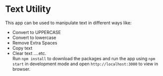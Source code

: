 # Text Utility
This app can be used to manipulate text in different ways like:
  * Convert to UPPERCASE
  * Convert to lowercase
  * Remove Extra Spaces
  * Copy text
  * Clear text ....etc.  
Run `npm install` to download the packages and run the app using `npm start` in development mode and open `http://localhost:3000` to view in browser.
